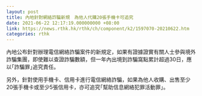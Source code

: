 ```yaml
---
layout: post
title: 內地針對網絡詐騙新規　為他人代購20張手機卡可追究
date: 2021-06-22 12:17:19.000000000 +08:00
link: https://news.rthk.hk/rthk/ch/component/k2/1597070-20210622.htm
categories: rthk
---
```


內地公布針對辦理電信網絡詐騙案件的新規定，如果有證據證實有關人士參與境外詐騙集團，即使難以查證詐騙數額，但一年內出境到詐騙窩點累計超過30日，應以｢詐騙罪｣追究責任。

另外，針對使用手機卡、信用卡進行電信網絡詐騙，如果為他人收購、出售至少20張手機卡或至少5張信用卡，亦可追究｢幫助信息網絡犯罪活動罪｣。
